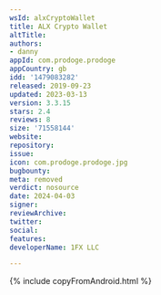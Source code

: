 ```yaml
---
wsId: alxCryptoWallet
title: ALX Crypto Wallet
altTitle: 
authors:
- danny
appId: com.prodoge.prodoge
appCountry: gb
idd: '1479083282'
released: 2019-09-23
updated: 2023-03-13
version: 3.3.15
stars: 2.4
reviews: 8
size: '71558144'
website: 
repository: 
issue: 
icon: com.prodoge.prodoge.jpg
bugbounty: 
meta: removed
verdict: nosource
date: 2024-04-03
signer: 
reviewArchive: 
twitter: 
social: 
features: 
developerName: 1FX LLC

---
```


{% include copyFromAndroid.html %}